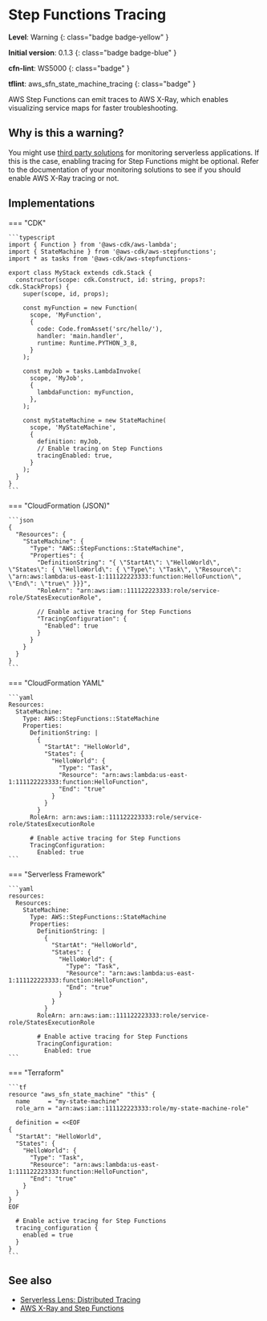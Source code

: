 # Step Functions Tracing

__Level__: Warning
{: class="badge badge-yellow" }

__Initial version__: 0.1.3
{: class="badge badge-blue" }

__cfn-lint__: WS5000
{: class="badge" }

__tflint__: aws_sfn_state_machine_tracing
{: class="badge" }

AWS Step Functions can emit traces to AWS X-Ray, which enables visualizing service maps for faster troubleshooting.

## Why is this a warning?

You might use [third party solutions](https://aws.amazon.com/lambda/partners/) for monitoring serverless applications. If this is the case, enabling tracing for Step Functions might be optional. Refer to the documentation of your monitoring solutions to see if you should enable AWS X-Ray tracing or not.

## Implementations

=== "CDK"

    ```typescript
    import { Function } from '@aws-cdk/aws-lambda';
    import { StateMachine } from '@aws-cdk/aws-stepfunctions';
    import * as tasks from '@aws-cdk/aws-stepfunctions-

    export class MyStack extends cdk.Stack {
      constructor(scope: cdk.Construct, id: string, props?: cdk.StackProps) {
        super(scope, id, props);

        const myFunction = new Function(
          scope, 'MyFunction',
          {
            code: Code.fromAsset('src/hello/'),
            handler: 'main.handler',
            runtime: Runtime.PYTHON_3_8,
          }
        );

        const myJob = tasks.LambdaInvoke(
          scope, 'MyJob',
          {
            lambdaFunction: myFunction,
          },
        );

        const myStateMachine = new StateMachine(
          scope, 'MyStateMachine',
          {
            definition: myJob,
            // Enable tracing on Step Functions
            tracingEnabled: true,
          }
        );
      }
    }
    ```

=== "CloudFormation (JSON)"

    ```json
    {
      "Resources": {
        "StateMachine": {
          "Type": "AWS::StepFunctions::StateMachine",
          "Properties": {
            "DefinitionString": "{ \"StartAt\": \"HelloWorld\", \"States\": { \"HelloWorld\": { \"Type\": \"Task\", \"Resource\": \"arn:aws:lambda:us-east-1:111122223333:function:HelloFunction\", \"End\": \"true\" }}}",
            "RoleArn": "arn:aws:iam::111122223333:role/service-role/StatesExecutionRole",

            // Enable active tracing for Step Functions
            "TracingConfiguration": {
              "Enabled": true
            }
          }
        }
      }
    }
    ```

=== "CloudFormation YAML"

    ```yaml
    Resources:
      StateMachine:
        Type: AWS::StepFunctions::StateMachine
        Properties:
          DefinitionString: |
            {
              "StartAt": "HelloWorld",
              "States": {
                "HelloWorld": {
                  "Type": "Task",
                  "Resource": "arn:aws:lambda:us-east-1:111122223333:function:HelloFunction",
                  "End": "true"
                }
              }
            }
          RoleArn: arn:aws:iam::111122223333:role/service-role/StatesExecutionRole

          # Enable active tracing for Step Functions
          TracingConfiguration:
            Enabled: true
    ```

=== "Serverless Framework"

    ```yaml
    resources:
      Resources:
        StateMachine:
          Type: AWS::StepFunctions::StateMachine
          Properties:
            DefinitionString: |
              {
                "StartAt": "HelloWorld",
                "States": {
                  "HelloWorld": {
                    "Type": "Task",
                    "Resource": "arn:aws:lambda:us-east-1:111122223333:function:HelloFunction",
                    "End": "true"
                  }
                }
              }
            RoleArn: arn:aws:iam::111122223333:role/service-role/StatesExecutionRole

            # Enable active tracing for Step Functions
            TracingConfiguration:
              Enabled: true
    ```
    
=== "Terraform"

    ```tf
    resource "aws_sfn_state_machine" "this" {
      name     = "my-state-machine"
      role_arn = "arn:aws:iam::111122223333:role/my-state-machine-role"

      definition = <<EOF
    {
      "StartAt": "HelloWorld",
      "States": {
        "HelloWorld": {
          "Type": "Task",
          "Resource": "arn:aws:lambda:us-east-1:111122223333:function:HelloFunction",
          "End": "true"
        }
      }
    }
    EOF

      # Enable active tracing for Step Functions
      tracing_configuration {
        enabled = true
      }
    }
    ```

## See also

* [Serverless Lens: Distributed Tracing](https://docs.aws.amazon.com/wellarchitected/latest/serverless-applications-lens/distributed-tracing.html)
* [AWS X-Ray and Step Functions](https://docs.aws.amazon.com/step-functions/latest/dg/concepts-xray-tracing.html)